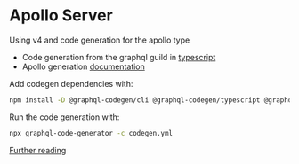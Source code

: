 # Apollo Server

Using v4 and code generation for the apollo type

- Code generation from the graphql guild in [typescript](https://the-guild.dev/graphql/codegen)
- Apollo generation [documentation](https://www.apollographql.com/docs/apollo-server/workflow/generate-types/)

Add codegen dependencies with:

```bash
npm install -D @graphql-codegen/cli @graphql-codegen/typescript @graphql-codegen/typescript-resolvers
```

Run the code generation with:

```bash
npx graphql-code-generator -c codegen.yml 
```

[Further reading](https://the-guild.dev/graphql/codegen/docs/guides/further-reading)
